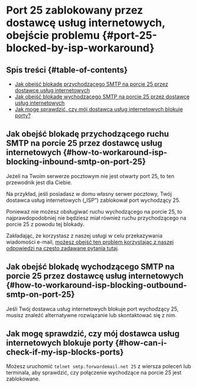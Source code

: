 # Port 25 zablokowany przez dostawcę usług internetowych, obejście problemu {#port-25-blocked-by-isp-workaround}

## Spis treści {#table-of-contents}

* [Jak obejść blokadę przychodzącego SMTP na porcie 25 przez dostawcę usług internetowych](#how-to-workaround-isp-blocking-inbound-smtp-on-port-25)
* [Jak obejść blokadę wychodzącego SMTP na porcie 25 przez dostawcę usług internetowych](#how-to-workaround-isp-blocking-outbound-smtp-on-port-25)
* [Jak mogę sprawdzić, czy mój dostawca usług internetowych blokuje porty?](#how-can-i-check-if-my-isp-blocks-ports)

## Jak obejść blokadę przychodzącego ruchu SMTP na porcie 25 przez dostawcę usług internetowych {#how-to-workaround-isp-blocking-inbound-smtp-on-port-25}

Jeżeli na Twoim serwerze pocztowym nie jest otwarty port 25, to ten przewodnik jest dla Ciebie.

Na przykład, jeśli posiadasz w domu własny serwer pocztowy, Twój dostawca usług internetowych („ISP”) zablokował port wychodzący 25.

Ponieważ nie możesz obsługiwać ruchu wychodzącego na porcie 25, to najprawdopodobniej nie będziesz miał również ruchu przychodzącego na porcie 25 z powodu tej blokady.

Zakładając, że korzystasz z naszej usługi w celu przekazywania wiadomości e-mail, [możesz obejść ten problem korzystając z naszej odpowiedzi na często zadawane pytania tutaj](/faq#can-i-forward-emails-to-ports-other-than-25-eg-if-my-isp-has-blocked-port-25).

## Jak obejść blokadę wychodzącego SMTP na porcie 25 przez dostawcę usług internetowych {#how-to-workaround-isp-blocking-outbound-smtp-on-port-25}

Jeśli Twój dostawca usług internetowych blokuje port wychodzący 25, musisz znaleźć alternatywne rozwiązanie lub skontaktować się z nim.

## Jak mogę sprawdzić, czy mój dostawca usług internetowych blokuje porty {#how-can-i-check-if-my-isp-blocks-ports}

Możesz uruchomić `telnet smtp.forwardemail.net 25` z wiersza poleceń lub terminala, aby sprawdzić, czy połączenie wychodzące na porcie 25 jest zablokowane.